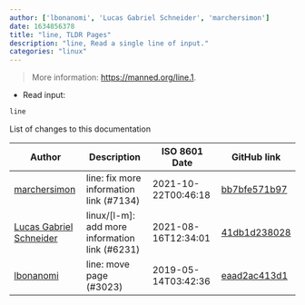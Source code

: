 ```yaml
---
author: ['lbonanomi', 'Lucas Gabriel Schneider', 'marchersimon']
date: 1634856378
title: "line, TLDR Pages"
description: "line, Read a single line of input."
categories: "linux"
---
```

> More information: <https://manned.org/line.1>.

- Read input:

```bash
line
```
List of changes to this documentation


Author | Description | ISO 8601 Date | GitHub link
------|-----|-----|-----
[marchersimon](mailto:50295997+marchersimon@users.noreply.github.com) | line: fix more information link (#7134) | 2021-10-22T00:46:18 | [bb7bfe571b97](https://github.com/tldr-pages/tldr/commit/bb7bfe571b97ffad075e1e2744a455d0053e3c5d)
[Lucas Gabriel Schneider](mailto:casdpa@gmail.com) | linux/[l-m]: add more information link (#6231) | 2021-08-16T12:34:01 | [41db1d238028](https://github.com/tldr-pages/tldr/commit/41db1d2380286234a89aaa2131d8e1d1c531b850)
[lbonanomi](mailto:5369016+lbonanomi@users.noreply.github.com) | line: move page (#3023) | 2019-05-14T03:42:36 | [eaad2ac413d1](https://github.com/tldr-pages/tldr/commit/eaad2ac413d1be3a3f9d7c58518bd327bb015fb0)

